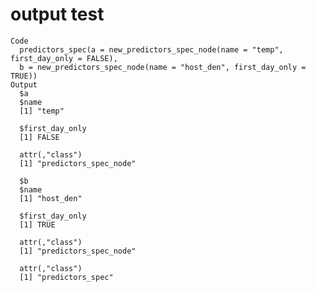 # output test

    Code
      predictors_spec(a = new_predictors_spec_node(name = "temp", first_day_only = FALSE),
      b = new_predictors_spec_node(name = "host_den", first_day_only = TRUE))
    Output
      $a
      $name
      [1] "temp"
      
      $first_day_only
      [1] FALSE
      
      attr(,"class")
      [1] "predictors_spec_node"
      
      $b
      $name
      [1] "host_den"
      
      $first_day_only
      [1] TRUE
      
      attr(,"class")
      [1] "predictors_spec_node"
      
      attr(,"class")
      [1] "predictors_spec"

